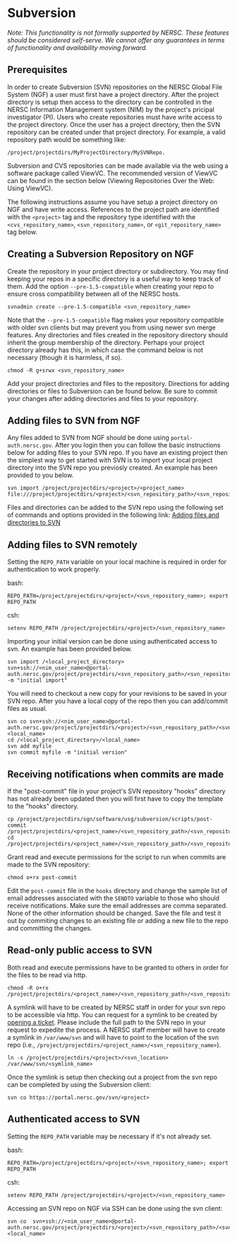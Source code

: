 # Subversion

_Note: This functionality is not formally supported by NERSC. These features
should be considered self-serve. We cannot offer any guarantees in terms of
functionality and availability moving forward._

## Prerequisites

In order to create Subversion (SVN) repositories on the NERSC Global File
System (NGF) a user must first have a project directory. After the project
directory is setup then access to the directory can be controlled in the NERSC
Information Management system (NIM) by the project's pricipal investigator
(PI). Users who create repositories must have write access to the project
directory. Once the user has a project directory, then the SVN repository can
be created under that project directory. For example, a valid repository path
would be something like:
```
/project/projectdirs/MyProjectDirectory/MySVNRepo.
```
Subversion and CVS repositories can be made available via the web using a
software package called ViewVC. The recommended version of ViewVC can be found
in the section below (Viewing Repositories Over the Web: Using ViewVC).

The following instructions assume you have setup a project directory on NGF and
have write access. References to the project path are identified with the
`<project>` tag and the repository type identified with the
`<cvs_repository_name>`, `<svn_repository_name>`, or `<git_repository_name>`
tag below.

## Creating a Subversion Repository on NGF

Create the repository in your project directory or subdirectory. You may find
keeping your repos in a specific directory is a useful way to keep track of
them. Add the option `--pre-1.5-compatible` when creating your repo to ensure
cross compatibility between all of the NERSC hosts.
```
svnadmin create --pre-1.5-compatible <svn_repository_name>
```
Note that the `--pre-1.5-compatible` flag makes your repository compatible with
older svn clients but may prevent you from using newer svn merge features. Any
directories and files created in the repository directory should inherit the
group membership of the directory. Perhaps your project directory already has
this, in which case the command below is not necessary (though it is harmless,
if so).
```
chmod -R g+srwx <svn_repository_name>
```
Add your project directories and files to the repository. Directions for adding
directories or files to Subversion can be found below. Be sure to commit your
changes after adding directories and files to your repository.

## Adding files to SVN from NGF

Any files added to SVN from NGF should be done using `portal-auth.nersc.gov`.
After you login then you can follow the basic instructions below for adding
files to your SVN repo. If you have an existing project then the simplest way
to get started with SVN is to import your local project directory into the SVN
repo you previosly created. An example has been provided to you below.
```
svn import /project/projectdirs/<project>/<project_name> file:///project/projectdirs/<project>/<svn_repository_path>/<svn_repository_name>
```
Files and directories can be added to the SVN repo using the following set of
commands and options provided in the following link: [Adding files and
directories to
SVN](http://svnbook.red-bean.com/nightly/en/svn.ref.svn.c.add.html)

## Adding files to SVN remotely

Setting the `REPO_PATH` variable on your local machine is required in order for
authentication to work properly.

bash:
```
REPO_PATH=/project/projectdirs/<project>/<svn_repository_name>; export REPO_PATH
```
csh:
```
setenv REPO_PATH /project/projectdirs/<project>/<svn_repository_name>
```

Importing your initial version can be done using authenticated access to svn.
An example has been provided below.
```
svn import /<local_project_directory> svn+ssh://<nim_user_name>@portal-auth.nersc.gov/project/projectdirs/<svn_repository_path>/<svn_repository_name> -m "initial import"
```
You will need to checkout a new copy for your revisions to be saved in your SVN
repo. After you have a local copy of the repo then you can add/commit files as
usual.
```
svn co svn+ssh://<nim_user_name>@portal-auth.nersc.gov/project/projectdirs/<project>/<svn_repository_path>/<svn_repository_name>  <local_name>
cd /<local_project_directory>/<local_name>
svn add myfile
svn commit myfile -m "initial version"
```

## Receiving notifications when commits are made

If the "post-commit" file in your project's SVN repository "hooks" directory
has not already been updated then you will first have to copy the template to
the "hooks" directory.
```
cp /project/projectdirs/sgn/software/usg/subversion/scripts/post-commit /project/projectdirs/<project_name>/<svn_repository_path>/<svn_repository_name>/hooks/.
cd /project/projectdirs/<project_name>/<svn_repository_path>/<svn_repository_name>/hooks
```
Grant read and execute permissions for the script to run when commits are made to the SVN repository:
```
chmod o+rx post-commit
```
Edit the `post-commit` file in the `hooks` directory and change the sample list
of email addresses associated with the `SENDTO` variable to those who should
receive notifications. Make sure the email addresses are comma separated. None
of the other information should be changed. Save the file and test it out by
commiting changes to an existing file or adding a new file to the repo and
committing the changes.

## Read-only public access to SVN

Both read and execute permissions have to be granted to others in order for the
files to be read via http.
```
chmod -R o+rx /project/projectdirs/<project_name>/<svn_repository_path>/<svn_repository_name>
```

A symlink will have to be created by NERSC staff in order for your svn
repo to be accessible via http. You can request for a symlink to be
created by [opening a ticket](https://help.nersc.gov). Please include
the full path to the SVN repo in your request to expedite the
process. A NERSC staff member will have to create a symlink in
`/var/www/svn` and will have to point to the location of the svn repo
(i.e., `/project/projectdirs/<project_name>/<svn_repository_name>`).

```
ln -s /project/projectdirs/<project>/<svn_location> /var/www/svn/<symlink_name>
```
Once the symlink is setup then checking out a project from the svn repo can be
completed by using the Subversion client:
```
svn co https://portal.nersc.gov/svn/<project>
```

## Authenticated access to SVN

Setting the `REPO_PATH` variable may be necessary if it's not already
set.

bash:
```
REPO_PATH=/project/projectdirs/<project>/<svn_repository_name>; export REPO_PATH
```
csh:
```
setenv REPO_PATH /project/projectdirs/<project>/<svn_repository_name>
```

Accessing an SVN repo on NGF via SSH can be done using the svn client:
```
svn co  svn+ssh://<nim_user_name>@portal-auth.nersc.gov/project/projectdirs/<project>/<svn_repository_path>/<svn_repository_name>  <local_name>
```
